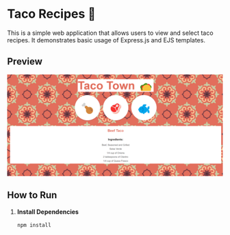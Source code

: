 # Taco Recipes 🌮

This is a simple web application that allows users to view and select taco recipes. It demonstrates basic usage of Express.js and EJS templates.

## Preview

![Taco Recipes Preview](preview/preview.png)

## How to Run

1. **Install Dependencies**

   ```bash
   npm install
